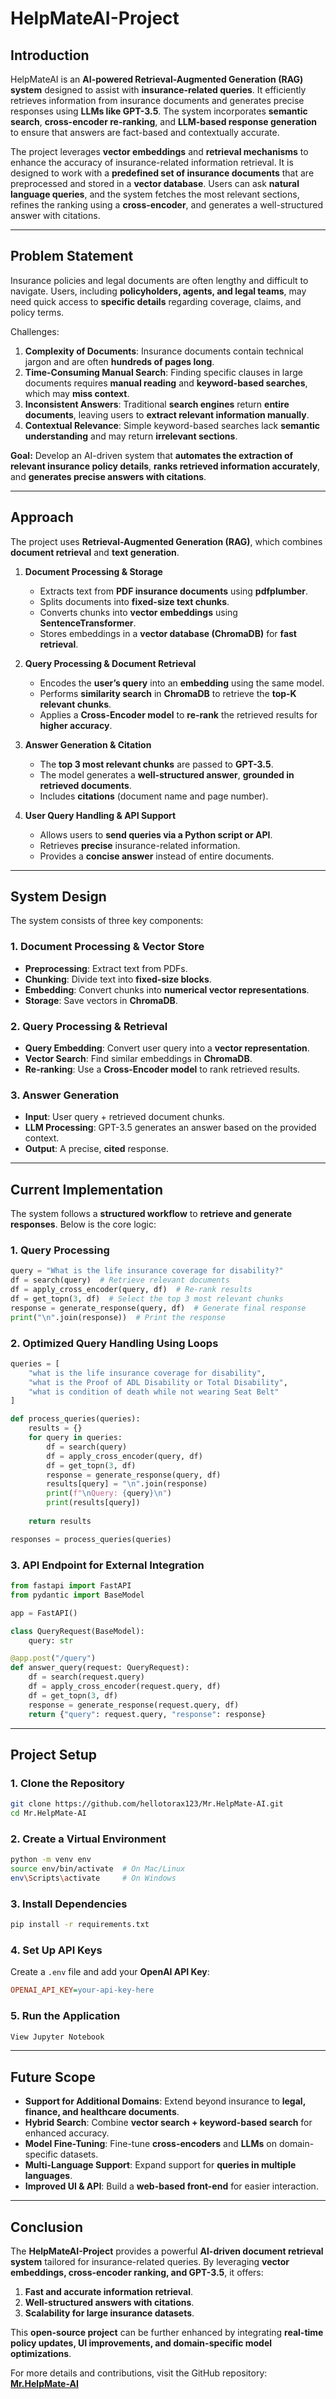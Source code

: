 # **HelpMateAI-Project**

## **Introduction**
HelpMateAI is an **AI-powered Retrieval-Augmented Generation (RAG) system** designed to assist with **insurance-related queries**. It efficiently retrieves information from insurance documents and generates precise responses using **LLMs like GPT-3.5**. The system incorporates **semantic search**, **cross-encoder re-ranking**, and **LLM-based response generation** to ensure that answers are fact-based and contextually accurate.

The project leverages **vector embeddings** and **retrieval mechanisms** to enhance the accuracy of insurance-related information retrieval. It is designed to work with a **predefined set of insurance documents** that are preprocessed and stored in a **vector database**. Users can ask **natural language queries**, and the system fetches the most relevant sections, refines the ranking using a **cross-encoder**, and generates a well-structured answer with citations.

---

## **Problem Statement**
Insurance policies and legal documents are often lengthy and difficult to navigate. Users, including **policyholders, agents, and legal teams**, may need quick access to **specific details** regarding coverage, claims, and policy terms. 

Challenges:
1. **Complexity of Documents**: Insurance documents contain technical jargon and are often **hundreds of pages long**.
2. **Time-Consuming Manual Search**: Finding specific clauses in large documents requires **manual reading** and **keyword-based searches**, which may **miss context**.
3. **Inconsistent Answers**: Traditional **search engines** return **entire documents**, leaving users to **extract relevant information manually**.
4. **Contextual Relevance**: Simple keyword-based searches lack **semantic understanding** and may return **irrelevant sections**.

**Goal:** Develop an AI-driven system that **automates the extraction of relevant insurance policy details**, **ranks retrieved information accurately**, and **generates precise answers with citations**.

---

## **Approach**
The project uses **Retrieval-Augmented Generation (RAG)**, which combines **document retrieval** and **text generation**.

1. **Document Processing & Storage**  
   - Extracts text from **PDF insurance documents** using **pdfplumber**.
   - Splits documents into **fixed-size text chunks**.
   - Converts chunks into **vector embeddings** using **SentenceTransformer**.
   - Stores embeddings in a **vector database (ChromaDB)** for **fast retrieval**.

2. **Query Processing & Document Retrieval**  
   - Encodes the **user’s query** into an **embedding** using the same model.
   - Performs **similarity search** in **ChromaDB** to retrieve the **top-K relevant chunks**.
   - Applies a **Cross-Encoder model** to **re-rank** the retrieved results for **higher accuracy**.

3. **Answer Generation & Citation**  
   - The **top 3 most relevant chunks** are passed to **GPT-3.5**.
   - The model generates a **well-structured answer**, **grounded in retrieved documents**.
   - Includes **citations** (document name and page number).

4. **User Query Handling & API Support**  
   - Allows users to **send queries via a Python script or API**.
   - Retrieves **precise** insurance-related information.
   - Provides a **concise answer** instead of entire documents.

---

## **System Design**
The system consists of three key components:

### **1. Document Processing & Vector Store**
- **Preprocessing**: Extract text from PDFs.
- **Chunking**: Divide text into **fixed-size blocks**.
- **Embedding**: Convert chunks into **numerical vector representations**.
- **Storage**: Save vectors in **ChromaDB**.

### **2. Query Processing & Retrieval**
- **Query Embedding**: Convert user query into a **vector representation**.
- **Vector Search**: Find similar embeddings in **ChromaDB**.
- **Re-ranking**: Use a **Cross-Encoder model** to rank retrieved results.

### **3. Answer Generation**
- **Input**: User query + retrieved document chunks.
- **LLM Processing**: GPT-3.5 generates an answer based on the provided context.
- **Output**: A precise, **cited** response.

---

## **Current Implementation**
The system follows a **structured workflow** to **retrieve and generate responses**. Below is the core logic:

### **1. Query Processing**
```python
query = "What is the life insurance coverage for disability?"
df = search(query)  # Retrieve relevant documents
df = apply_cross_encoder(query, df)  # Re-rank results
df = get_topn(3, df)  # Select the top 3 most relevant chunks
response = generate_response(query, df)  # Generate final response
print("\n".join(response))  # Print the response
```

### **2. Optimized Query Handling Using Loops**
```python
queries = [
    "what is the life insurance coverage for disability",
    "what is the Proof of ADL Disability or Total Disability",
    "what is condition of death while not wearing Seat Belt"
]

def process_queries(queries):
    results = {}
    for query in queries:
        df = search(query)
        df = apply_cross_encoder(query, df)
        df = get_topn(3, df)
        response = generate_response(query, df)
        results[query] = "\n".join(response)
        print(f"\nQuery: {query}\n")
        print(results[query])
    
    return results

responses = process_queries(queries)
```

### **3. API Endpoint for External Integration**
```python
from fastapi import FastAPI
from pydantic import BaseModel

app = FastAPI()

class QueryRequest(BaseModel):
    query: str

@app.post("/query")
def answer_query(request: QueryRequest):
    df = search(request.query)
    df = apply_cross_encoder(request.query, df)
    df = get_topn(3, df)
    response = generate_response(request.query, df)
    return {"query": request.query, "response": response}
```

---

## **Project Setup**
### **1. Clone the Repository**
```bash
git clone https://github.com/hellotorax123/Mr.HelpMate-AI.git
cd Mr.HelpMate-AI
```

### **2. Create a Virtual Environment**
```bash
python -m venv env
source env/bin/activate  # On Mac/Linux
env\Scripts\activate     # On Windows
```

### **3. Install Dependencies**
```bash
pip install -r requirements.txt
```

### **4. Set Up API Keys**
Create a `.env` file and add your **OpenAI API Key**:
```ini
OPENAI_API_KEY=your-api-key-here
```

### **5. Run the Application**
```bash
View Jupyter Notebook
```

---

## **Future Scope**
- **Support for Additional Domains**: Extend beyond insurance to **legal, finance, and healthcare documents**.
- **Hybrid Search**: Combine **vector search + keyword-based search** for enhanced accuracy.
- **Model Fine-Tuning**: Fine-tune **cross-encoders** and **LLMs** on domain-specific datasets.
- **Multi-Language Support**: Expand support for **queries in multiple languages**.
- **Improved UI & API**: Build a **web-based front-end** for easier interaction.

---

## **Conclusion**
The **HelpMateAI-Project** provides a powerful **AI-driven document retrieval system** tailored for insurance-related queries. By leveraging **vector embeddings, cross-encoder ranking, and GPT-3.5**, it offers:
1. **Fast and accurate information retrieval**.
2. **Well-structured answers with citations**.
3. **Scalability for large insurance datasets**.

This **open-source project** can be further enhanced by integrating **real-time policy updates, UI improvements, and domain-specific model optimizations**.

For more details and contributions, visit the GitHub repository:  
[**Mr.HelpMate-AI**](https://github.com/hellotorax123/Mr.HelpMate-AI.git)
